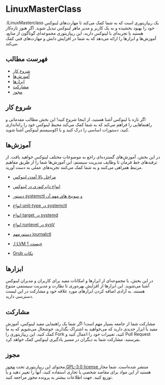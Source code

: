 # LinuxMasterClass

.اLinuxMasterclass یک ریپازیتوری است که به شما کمک می‌کند تا مهارت‌های لینوکس خود را بهبود بخشیده و به یک کاربر و مدیر ماهر لینوکس تبدیل شوید. اگر هنوز تازه‌کار هستید یا تجربه‌ای با لینوکس دارید، این ریپازیتوری مجموعه‌ای گوناگون از منابع، آموزش‌ها و ابزارها را ارائه می‌دهد که به شما در افزایش دانش و مهارت‌های فنی کمک می‌کند.

## فهرست مطالب

- [شروع کار](#شروع-کار)
- [آموزش‌ها](#آموزش‌ها)
- [ابزارها](#ابزارها)
- [مشارکت](#مشارکت)
- [مجوز](#مجوز)

## شروع کار

اگر تازه با لینوکس آشنا هستید، از اینجا شروع کنید! این بخش مطالب مقدماتی و راهنماهایی را فراهم می‌کند که به شما کمک می‌کند محیط لینوکس خود را راه‌اندازی کنید، دستورات اساسی را درک کنید و با اکوسیستم لینوکس آشنا شوید.

## آموزش‌ها

در این بخش، آموزش‌های گسترده‌ای راجع به موضوعات مختلف لینوکس خواهید یافت. از ترفندهای خط فرمان تا وظایف مدیریت سیستم، این آموزش‌ها شما را از طریق مفاهیم مرتبط همراهی می‌کنند و به شما کمک می‌کنند تجربه‌های عملی به دست آورید.

*  [مراحل بالا آمدن لینوکس ](https://github.com/Aminkomeili/LinuxMasterclass/blob/main/Week%201/%D9%86%D8%AD%D9%88%D9%87%20%DB%8C%20%D8%A8%D8%A7%D9%84%D8%A7%20%D8%A7%D9%85%D8%AF%D9%86%20%D9%84%DB%8C%D9%86%D9%88%DA%A9%D8%B3.md)
*  [انواع دایرکتوری در لینوکس](https://github.com/Aminkomeili/LinuxMasterclass/blob/main/Week%201/%D8%A7%D9%86%D9%88%D8%A7%D8%B9%20%D8%AF%D8%A7%DB%8C%D8%B1%DA%A9%D8%AA%D9%88%D8%B1%DB%8C.md)
  
* [دستور systemctl و سوییچ های مهم آن](https://github.com/Aminkomeili/LinuxMasterclass/blob/main/Week%201/systemctl%20%DA%86%DB%8C%D8%B3%D8%AA.md)

* [انواع unit-type در systemctl](https://github.com/Aminkomeili/LinuxMasterclass/blob/main/Week%201/%D8%A7%D9%86%D9%88%D8%A7%D8%B9%20unit-type%20%D8%AF%D8%B1%20systemctl.md)

* [انواع target در systemd](https://github.com/Aminkomeili/LinuxMasterclass/blob/main/Week%201/%D8%A7%D9%86%D9%88%D8%A7%D8%B9%20%20target%20%D8%AF%D8%B1%20systemctl.md)

* [انواع  runlevel در sysV](https://github.com/Aminkomeili/LinuxMasterclass/blob/main/Week%201/%D8%A7%D9%86%D9%88%D8%A7%D8%B9%20runlevel%20%D8%AF%D8%B1%20sysV.md)
  
* [دستورمهم journalctl](https://github.com/Aminkomeili/LinuxMasterclass/blob/main/Week%201/%D8%AF%D8%B3%D8%AA%D9%88%D8%B1%20journalctl%20%DA%86%DB%8C%D8%B3%D8%AA.md)

* [.ا LVM چیست ؟ ](https://github.com/Aminkomeili/LinuxMasterclass/blob/main/Week%201/LVM%20%DA%86%DB%8C%D8%B3%D8%AA.md)
  
* [Grub نکات](https://github.com/Aminkomeili/LinuxMasterclass/blob/main/Week%201/Grub.md)



## ابزارها

در این بخش، با مجموعه‌ای از ابزارها و امکانات مفید برای کاربران و مدیران لینوکس آشنا می‌شوید. این ابزارها از افزایش بهره‌وری تا نظارت و مدیریت سیستمی متنوع هستند. به آزادی اضافه کردن ابزارهای مورد علاقه خود و مشارکت در این لیست دسترسی دارید.

## مشارکت

مشارکت شما از جامعه بسیار مهم است! اگر شما یک راهنمایی مفید لینوکس، آموزش مفید یا ابزار جدیدی دارید که می‌خواهید به اشتراک بگذارید، خوشحال می‌شویم که به ما کمک کنید. این ریپازیتوری را Fork کنید، تغییرات خود را اعمال کنید و Pull Request بفرستید. مشارکت شما به دیگران در مسیر یادگیری لینوکس کمک خواهد کرد.

## مجوز

محتوای این ریپازیتوری تحت [مجوز GPL-3.0 license ](LICENSE) منتشر شده‌است. شما مجاز هستید از این مواد برای مقاصد شخصی یا تجاری استفاده کنید، آنها را تغییر دهید و یا توزیع کنید. جهت اطلاعات بیشتر به پرونده مجوز مراجعه کنید.
